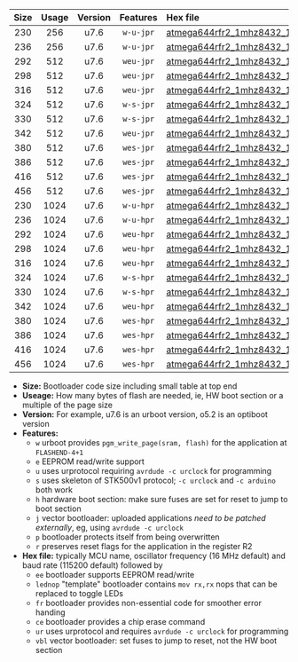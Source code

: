 |Size|Usage|Version|Features|Hex file|
|:-:|:-:|:-:|:-:|:--|
|230|256|u7.6|`w-u-jpr`|[atmega644rfr2_1mhz8432_115200bps_ur_vbl.hex](https://raw.githubusercontent.com/stefanrueger/urboot/main/atmega644rfr2_1mhz8432_115200bps_ur_vbl.hex)|
|236|256|u7.6|`w-u-jpr`|[atmega644rfr2_1mhz8432_115200bps_lednop_ur_vbl.hex](https://raw.githubusercontent.com/stefanrueger/urboot/main/atmega644rfr2_1mhz8432_115200bps_lednop_ur_vbl.hex)|
|292|512|u7.6|`weu-jpr`|[atmega644rfr2_1mhz8432_115200bps_ee_ur_vbl.hex](https://raw.githubusercontent.com/stefanrueger/urboot/main/atmega644rfr2_1mhz8432_115200bps_ee_ur_vbl.hex)|
|298|512|u7.6|`weu-jpr`|[atmega644rfr2_1mhz8432_115200bps_ee_lednop_ur_vbl.hex](https://raw.githubusercontent.com/stefanrueger/urboot/main/atmega644rfr2_1mhz8432_115200bps_ee_lednop_ur_vbl.hex)|
|316|512|u7.6|`weu-jpr`|[atmega644rfr2_1mhz8432_115200bps_ee_lednop_fr_ur_vbl.hex](https://raw.githubusercontent.com/stefanrueger/urboot/main/atmega644rfr2_1mhz8432_115200bps_ee_lednop_fr_ur_vbl.hex)|
|324|512|u7.6|`w-s-jpr`|[atmega644rfr2_1mhz8432_115200bps_vbl.hex](https://raw.githubusercontent.com/stefanrueger/urboot/main/atmega644rfr2_1mhz8432_115200bps_vbl.hex)|
|330|512|u7.6|`w-s-jpr`|[atmega644rfr2_1mhz8432_115200bps_lednop_vbl.hex](https://raw.githubusercontent.com/stefanrueger/urboot/main/atmega644rfr2_1mhz8432_115200bps_lednop_vbl.hex)|
|342|512|u7.6|`weu-jpr`|[atmega644rfr2_1mhz8432_115200bps_ee_lednop_fr_ce_ur_vbl.hex](https://raw.githubusercontent.com/stefanrueger/urboot/main/atmega644rfr2_1mhz8432_115200bps_ee_lednop_fr_ce_ur_vbl.hex)|
|380|512|u7.6|`wes-jpr`|[atmega644rfr2_1mhz8432_115200bps_ee_vbl.hex](https://raw.githubusercontent.com/stefanrueger/urboot/main/atmega644rfr2_1mhz8432_115200bps_ee_vbl.hex)|
|386|512|u7.6|`wes-jpr`|[atmega644rfr2_1mhz8432_115200bps_ee_lednop_vbl.hex](https://raw.githubusercontent.com/stefanrueger/urboot/main/atmega644rfr2_1mhz8432_115200bps_ee_lednop_vbl.hex)|
|416|512|u7.6|`wes-jpr`|[atmega644rfr2_1mhz8432_115200bps_ee_lednop_fr_vbl.hex](https://raw.githubusercontent.com/stefanrueger/urboot/main/atmega644rfr2_1mhz8432_115200bps_ee_lednop_fr_vbl.hex)|
|456|512|u7.6|`wes-jpr`|[atmega644rfr2_1mhz8432_115200bps_ee_lednop_fr_ce_vbl.hex](https://raw.githubusercontent.com/stefanrueger/urboot/main/atmega644rfr2_1mhz8432_115200bps_ee_lednop_fr_ce_vbl.hex)|
|230|1024|u7.6|`w-u-hpr`|[atmega644rfr2_1mhz8432_115200bps_ur.hex](https://raw.githubusercontent.com/stefanrueger/urboot/main/atmega644rfr2_1mhz8432_115200bps_ur.hex)|
|236|1024|u7.6|`w-u-hpr`|[atmega644rfr2_1mhz8432_115200bps_lednop_ur.hex](https://raw.githubusercontent.com/stefanrueger/urboot/main/atmega644rfr2_1mhz8432_115200bps_lednop_ur.hex)|
|292|1024|u7.6|`weu-hpr`|[atmega644rfr2_1mhz8432_115200bps_ee_ur.hex](https://raw.githubusercontent.com/stefanrueger/urboot/main/atmega644rfr2_1mhz8432_115200bps_ee_ur.hex)|
|298|1024|u7.6|`weu-hpr`|[atmega644rfr2_1mhz8432_115200bps_ee_lednop_ur.hex](https://raw.githubusercontent.com/stefanrueger/urboot/main/atmega644rfr2_1mhz8432_115200bps_ee_lednop_ur.hex)|
|316|1024|u7.6|`weu-hpr`|[atmega644rfr2_1mhz8432_115200bps_ee_lednop_fr_ur.hex](https://raw.githubusercontent.com/stefanrueger/urboot/main/atmega644rfr2_1mhz8432_115200bps_ee_lednop_fr_ur.hex)|
|324|1024|u7.6|`w-s-hpr`|[atmega644rfr2_1mhz8432_115200bps.hex](https://raw.githubusercontent.com/stefanrueger/urboot/main/atmega644rfr2_1mhz8432_115200bps.hex)|
|330|1024|u7.6|`w-s-hpr`|[atmega644rfr2_1mhz8432_115200bps_lednop.hex](https://raw.githubusercontent.com/stefanrueger/urboot/main/atmega644rfr2_1mhz8432_115200bps_lednop.hex)|
|342|1024|u7.6|`weu-hpr`|[atmega644rfr2_1mhz8432_115200bps_ee_lednop_fr_ce_ur.hex](https://raw.githubusercontent.com/stefanrueger/urboot/main/atmega644rfr2_1mhz8432_115200bps_ee_lednop_fr_ce_ur.hex)|
|380|1024|u7.6|`wes-hpr`|[atmega644rfr2_1mhz8432_115200bps_ee.hex](https://raw.githubusercontent.com/stefanrueger/urboot/main/atmega644rfr2_1mhz8432_115200bps_ee.hex)|
|386|1024|u7.6|`wes-hpr`|[atmega644rfr2_1mhz8432_115200bps_ee_lednop.hex](https://raw.githubusercontent.com/stefanrueger/urboot/main/atmega644rfr2_1mhz8432_115200bps_ee_lednop.hex)|
|416|1024|u7.6|`wes-hpr`|[atmega644rfr2_1mhz8432_115200bps_ee_lednop_fr.hex](https://raw.githubusercontent.com/stefanrueger/urboot/main/atmega644rfr2_1mhz8432_115200bps_ee_lednop_fr.hex)|
|456|1024|u7.6|`wes-hpr`|[atmega644rfr2_1mhz8432_115200bps_ee_lednop_fr_ce.hex](https://raw.githubusercontent.com/stefanrueger/urboot/main/atmega644rfr2_1mhz8432_115200bps_ee_lednop_fr_ce.hex)|

- **Size:** Bootloader code size including small table at top end
- **Useage:** How many bytes of flash are needed, ie, HW boot section or a multiple of the page size
- **Version:** For example, u7.6 is an urboot version, o5.2 is an optiboot version
- **Features:**
  + `w` urboot provides `pgm_write_page(sram, flash)` for the application at `FLASHEND-4+1`
  + `e` EEPROM read/write support
  + `u` uses urprotocol requiring `avrdude -c urclock` for programming
  + `s` uses skeleton of STK500v1 protocol; `-c urclock` and `-c arduino` both work
  + `h` hardware boot section: make sure fuses are set for reset to jump to boot section
  + `j` vector bootloader: uploaded applications *need to be patched externally*, eg, using `avrdude -c urclock`
  + `p` bootloader protects itself from being overwritten
  + `r` preserves reset flags for the application in the register R2
- **Hex file:** typically MCU name, oscillator frequency (16 MHz default) and baud rate (115200 default) followed by
  + `ee` bootloader supports EEPROM read/write
  + `lednop` "template" bootloader contains `mov rx,rx` nops that can be replaced to toggle LEDs
  + `fr` bootloader provides non-essential code for smoother error handing
  + `ce` bootloader provides a chip erase command
  + `ur` uses urprotocol and requires `avrdude -c urclock` for programming
  + `vbl` vector bootloader: set fuses to jump to reset, not the HW boot section
